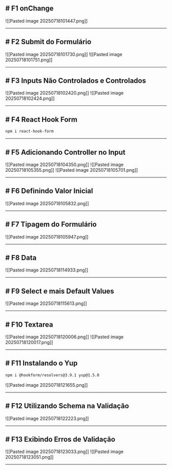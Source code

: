 ## # F1 onChange

![[Pasted image 20250718101447.png]]

---

## # F2 Submit do Formulário

![[Pasted image 20250718101730.png]]
![[Pasted image 20250718101751.png]]

---

## # F3 Inputs Não Controlados e Controlados

![[Pasted image 20250718102420.png]]
![[Pasted image 20250718102424.png]]

---

## # F4 React Hook Form

```bash
npm i react-hook-form
```

---

## # F5 Adicionando Controller no Input

![[Pasted image 20250718104350.png]]
![[Pasted image 20250718105355.png]]
![[Pasted image 20250718105701.png]]

---

## # F6 Definindo Valor Inicial

![[Pasted image 20250718105832.png]]

---

## # F7 Tipagem do Formulário

![[Pasted image 20250718105947.png]]

---

## # F8 Data

![[Pasted image 20250718114933.png]]

---

## # F9 Select e mais Default Values

![[Pasted image 20250718115613.png]]

---

## # F10 Textarea

![[Pasted image 20250718120006.png]]
![[Pasted image 20250718120017.png]]

---

## # F11 Instalando o Yup

```bash
npm i @hookform/resolvers@3.9.1 yup@1.5.0
```

![[Pasted image 20250718121655.png]]

---

## # F12 Utilizando Schema na Validação

![[Pasted image 20250718122223.png]]

---

## # F13 Exibindo Erros de Validação

![[Pasted image 20250718123033.png]]
![[Pasted image 20250718123051.png]]

---
